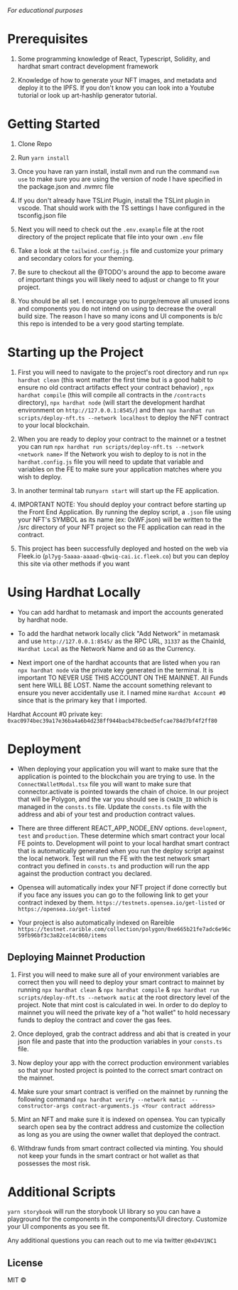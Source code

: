 *For educational purposes*
# Prerequisites 
1. Some programming knowledge of React, Typescript, Solidity, and hardhat smart contract development framework

2. Knowledge of how to generate your NFT images, and metadata and deploy it to the IPFS. If you don't know you can look into a Youtube tutorial or look up art-hashlip generator tutorial.

# Getting Started
1. Clone Repo

2. Run `yarn install` 

3. Once you have ran yarn install, install nvm and run the command `nvm use` to make sure you are using the version of node I have specified in the package.json and .nvmrc file

4. If you don't already have TSLint Plugin, install the TSLint plugin in vscode. That should work with the TS settings I have configured in the tsconfig.json file 

6. Next you will need to check out the `.env.example` file at the root directory of the project replicate that file into your own 
`.env` file

7. Take a look at the `tailwind.config.js` file and customize your primary and secondary colors for your theming.

6. Be sure to checkout all the @TODO's around the app to become aware of important things you will likely need to adjust or change to fit your project.

7. You should be all set. I encourage you to purge/remove all unused icons and components you do not intend on using to decrease the overall build size. The reason I have so many icons and UI components is b/c this repo is intended to be a very good starting template.


# Starting up the Project
1. First you will need to navigate to the project's root directory and run `npx hardhat clean` (this wont matter the first time but is a good habit to ensure no old contract artifacts effect your contract behavior) , `npx hardhat compile`  (this will compile all contracts in the `/contracts` directory), `npx hardhat node` (will start the development hardhat environment on `http://127.0.0.1:8545/`) and then `npx hardhat run scripts/deploy-nft.ts --network localhost` to deploy the NFT contract to your local blockchain.

2. When you are ready to deploy your contract to the mainnet or a testnet you can run `npx hardhat run scripts/deploy-nft.ts --network <network name>` If the Network you wish to deploy to is not in the `hardhat.config.js` file you will need to update that variable and variables on the FE to make sure your application matches where you wish to deploy.  

3. In another terminal tab run`yarn start` will start up the FE application.

4. IMPORTANT NOTE: You should deploy your contract before starting up the Front End Application. By running the deploy script, a `.json` file using your NFT's SYMBOL as its name (ex: 0xWF.json) will be written to the /src directory of your NFT project so the FE application can read in the contract. 

5. This project has been successfully deployed and hosted on the web via Fleek.io (`pl7yg-5aaaa-aaaad-qbwiq-cai.ic.fleek.co`) but you can deploy this site via other methods if you want

# Using Hardhat Locally
- You can add hardhat to metamask and import the accounts generated by hardhat node. 

- To add the hardhat network locally click "Add Network" in metamask and use `http://127.0.0.1:8545/` as the RPC URL, `31337` as the ChainId, `Hardhat Local` as the Network Name and `GO` as the Currency.

- Next import one of the hardhat accounts that are listed when you ran `npx hardhat node` via the private key generated in the terminal. It is important TO NEVER USE THIS ACCOUNT ON THE MAINNET. All Funds sent here WILL BE LOST. Name the account something relevant to ensure you never accidentally use it. I named mine `Hardhat Account #0` since that is the primary key that I imported.

Hardhat Account #0 private key: `0xac0974bec39a17e36ba4a6b4d238ff944bacb478cbed5efcae784d7bf4f2ff80`

# Deployment
-  When deploying your application you will want to make sure that the application is pointed to the blockchain you are trying to use. In the `ConnectWalletModal.tsx` file you will want to make sure that connector.activate is pointed towards the chain of choice. 
In our project that will be Polygon, and the var you should see is `CHAIN_ID` which is managed in the `consts.ts` file. Update the `consts.ts` file with the address and abi of your test and production contract values.

- There are three different REACT_APP_NODE_ENV options. `development`, `test` and `production`. These determine which smart contract your local FE points to. Development will point to your local hardhat smart contract that is automatically generated when you run the deploy script against the local network. Test will run the FE with the test network smart contract you defined in `consts.ts` and production will run the app against the production contract you declared.

- Opensea will automatically index your NFT project if done correctly but if you face any issues you can go to the following link to get your contract indexed by them. `https://testnets.opensea.io/get-listed` or `https://opensea.io/get-listed`

- Your project is also automatically indexed on Rareible `https://testnet.rarible.com/collection/polygon/0xe665b21fe7adc6e96c59fb96bf3c3a82ce14c060/items` 

## Deploying Mainnet Production
1. First you will need to make sure all of your environment variables are correct then you will need to deploy your smart contract to mainnet by running `npx hardhat clean` & `npx hardhat compile` & `npx hardhat run scripts/deploy-nft.ts --network matic` at the root directory level of the project. Note that mint cost is calculated in wei. In order to do deploy to mainnet you will need the private key of a "hot wallet" to hold necessary funds to deploy the contract and cover the gas fees.

2. Once deployed, grab the contract address and abi that is created in your json file and paste that into the production variables in your `consts.ts` file. 

3. Now deploy your app with the correct production environment variables so that your hosted project is pointed to the correct smart contract on the mainnet.

4. Make sure your smart contract is verified on the mainnet by running the following command `npx hardhat verify --network matic  --constructor-args contract-arguments.js <Your contract address>`

5. Mint an NFT and make sure it is indexed on opensea. You can typically search open sea by the contract address and customize the collection as long as you are using the owner wallet that deployed the contract.

6. Withdraw funds from smart contract collected via minting. You should not keep your funds in the smart contract or hot wallet as that possesses the most risk.


# Additional Scripts
`yarn storybook` will run the storybook UI library so you can have a playground for the components in the components/UI directory. Customize your UI components as you see fit.

Any additional questions you can reach out to me via twitter `@0xD4V1NC1`

## License
MIT © 

